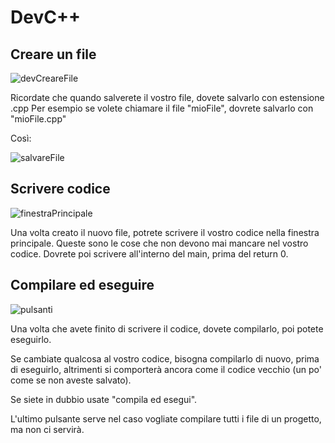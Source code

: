 # DevC++

## Creare un file

![devCreareFile](https://user-images.githubusercontent.com/94620199/199555499-06ab958b-3d0d-48c6-8afa-53595f9837e4.png)

Ricordate che quando salverete il vostro file, dovete salvarlo con estensione .cpp
Per esempio se volete chiamare il file "mioFile", dovrete salvarlo con "mioFile.cpp"

Così:


![salvareFile](https://user-images.githubusercontent.com/94620199/199556264-fe1131b7-6eb2-4937-addb-6266be730f73.png)

## Scrivere codice

![finestraPrincipale](https://user-images.githubusercontent.com/94620199/199556388-1fc2d924-829f-48d3-a4e9-240e8bfd97b3.png)

Una volta creato il nuovo file, potrete scrivere il vostro codice nella finestra principale.
Queste sono le cose che non devono mai mancare nel vostro codice.
Dovrete poi scrivere all'interno del main, prima del return 0.

## Compilare ed eseguire

![pulsanti](https://user-images.githubusercontent.com/94620199/199557272-cfcab1fe-d5a5-4630-bfcf-9c0eefd85281.png)

Una volta che avete finito di scrivere il codice, dovete compilarlo, poi potete eseguirlo.

Se cambiate qualcosa al vostro codice, bisogna compilarlo di nuovo, prima di eseguirlo, altrimenti si comporterà ancora come il codice vecchio (un po' come se non aveste salvato).

Se siete in dubbio usate "compila ed esegui".

L'ultimo pulsante serve nel caso vogliate compilare tutti i file di un progetto, ma non ci servirà.
